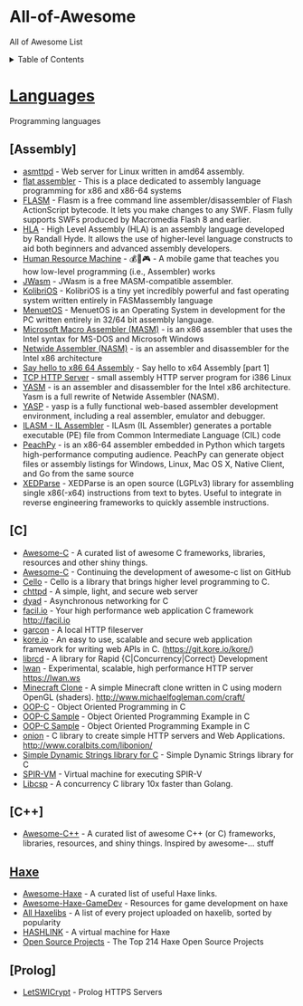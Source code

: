 # All-of-Awesome
All of Awesome List

<details>
  <summary>Table of Contents</summary>

<!-- BEGIN_TOC -->
* [Languages](#languages)
   * [Assembly](#assembly)
   * [Bash](#bash)
   * [C](#c)
      * [Game](#game)
   * [C#](#c#)
   * [C++](#c++)
   * [Clojure](#clojure)
   * [Coffeescript](#coffeescript)
   * [Crystal](#crystal)
   * [CSS](#css)
   * [D](#d)
   * [Dart](#dart)
   * [Elixir](#elixir)
   * [Elm](#elm)
   * [Erlang](#erlang)
   * [F#](#f#)
   * [Fortran](#fortran)
   * [Go](#go)
   * [Groovy](#groovy)
   * [Haskell](#haskell)
   * [Haxe](#haxe)
   * [Java](#java)
   * [JavaScript](#javascript)
      * [Client Web Frameworks](#client-web-frameworks)
         * [Angular](#angular)
         * [Angular.js](#angularjs)
         * [Backbone](#backbone)
         * [Ember.js](#emberjs)
         * [JQuery](#jquery)
         * [Meteor.js](#meteorjs)
         * [React.js](#reactjs)
         * [Vue.js](#vuejs)
      * [Node.js](#nodejs)
   * [Kotlin](#kotlin)
   * [Lua](#lua)
   * [Objective-C](#objective-c)
   * [OCaml](#ocaml)
   * [Pascal](#pascal)
   * [Perl](#perl)
   * [Php](#php)
   * [Prolog](#prolog)
   * [Python](#python)
   * [R](#r)
   * [Ruby](#ruby)
   * [Rust](#rust)
   * [Scala](#scala)
   * [Shell](#shell)
   * [SQL](#sql)
   * [Swift](#swift)
   * [TypeScript](#typescript)
   * [VB.NET](#vbnet)
* [Learning platforms and bootcamps](#learning-platforms-and-bootcamps)
* [Playgrounds](#playgrounds)
* [Practice Platform](#practice-platform)
* [Tools & Editors](#tools-&-editors)
   * [Chrome Developer Tools](#chrome-developer-tools)
   * [Git](#git)
   * [Visual Studio Code](#visual-studio-code)
   * [Webpack](#webpack)
<!-- END_TOC -->

</details>

# [Languages](https://en.wikipedia.org/wiki/Programming_languages)

Programming languages

## [Assembly]

* [asmttpd](https://github.com/nemasu/asmttpd) - Web server for Linux written in amd64 assembly.
* [flat assembler](http://flatassembler.net/) - This is a place dedicated to assembly language programming for x86 and x86-64 systems
* [FLASM](http://www.nowrap.de/flasm)	- Flasm is a free command line assembler/disassembler of Flash ActionScript bytecode. It lets you make changes to any SWF. Flasm fully supports SWFs produced by Macromedia Flash 8 and earlier.
* [HLA](http://www.plantation-productions.com/Webster/HighLevelAsm/index.html) -	High Level Assembly (HLA) is an assembly language developed by Randall Hyde. It allows the use of higher-level language constructs to aid both beginners and advanced assembly developers.
* [Human Resource Machine](https://tomorrowcorporation.com/humanresourcemachine) - 💰📱🎮 - A mobile game that teaches you how low-level programming (i.e., Assembler) works
* [JWasm](http://jwasm.info/)	- JWasm is a free MASM-compatible assembler.
* [KolibriOS](http://kolibrios.org/en/) - KolibriOS is a tiny yet incredibly powerful and fast operating system written entirely in FASMassembly language
* [MenuetOS](http://www.menuetos.net/) - MenuetOS is an Operating System in development for the PC written entirely in 32/64 bit assembly language.
* [Microsoft Macro Assembler (MASM)](https://www.microsoft.com/en-us/download/details.aspx?id=12654) -	is an x86 assembler that uses the Intel syntax for MS-DOS and Microsoft Windows
* [Netwide Assembler (NASM)](http://www.nasm.us/)	- is an assembler and disassembler for the Intel x86 architecture
* [Say hello to x86 64 Assembly](http://0xax.blogspot.com/2014/08/say-hello-to-x64-assembly-part-1.html) - Say hello to x64 Assembly [part 1]
* [TCP HTTP Server](http://canonical.org/~kragen/sw/dev3/server.s) - small assembly HTTP server program for i386 Linux
* [YASM](http://yasm.tortall.net/) -	is an assembler and disassembler for the Intel x86 architecture. Yasm is a full rewrite of Netwide Assembler (NASM).
* [YASP](http://yasp.me/) - yasp is a fully functional web-based assembler development environment, including a real assembler, emulator and debugger.
* [ILASM - IL Assembler](http://msdn.microsoft.com/en-us/library/496e4ekx%28v=VS.100%29.aspx) -	ILAsm (IL Assembler) generates a portable executable (PE) file from Common Intermediate Language (CIL) code
* [PeachPy](https://github.com/Maratyszcza/PeachPy) -	is an x86-64 assembler embedded in Python which targets high-performance computing audience. PeachPy can generate object files or assembly listings for Windows, Linux, Mac OS X, Native Client, and Go from the same source
* [XEDParse](https://github.com/x64dbg/XEDParse) -	XEDParse is an open source (LGPLv3) library for assembling single x86(-x64) instructions from text to bytes. Useful to integrate in reverse engineering frameworks to quickly assemble instructions.

## [C]
* [Awesome-C](https://github.com/kozross/awesome-c) - A curated list of awesome C frameworks, libraries, resources and other shiny things.
* [Awesome-C](https://github.com/aleksandar-todorovic/awesome-c) - Continuing the development of awesome-c list on GitHub
* [Cello](http://libcello.org/) - Cello is a library that brings higher level programming to C.
* [chttpd](https://github.com/Pentium44/chttpd/tree/master/src) - A simple, light, and secure web server
* [dyad](https://github.com/rxi/dyad) - Asynchronous networking for C
* [facil.io](https://github.com/boazsegev/facil.io) - Your high performance web application C framework http://facil.io
* [garcon](https://github.com/marcomorain/garcon) - A local HTTP fileserver
* [kore.io](https://kore.io/) - An easy to use, scalable and secure web application framework for writing web APIs in C. (https://git.kore.io/kore/)
* [librcd](https://github.com/hnsl/librcd) - A library for Rapid {C|Concurrency|Correct} Development
* [lwan](https://github.com/lpereira/lwan) - Experimental, scalable, high performance HTTP server https://lwan.ws
* [Minecraft Clone](https://github.com/fogleman/Craft) - A simple Minecraft clone written in C using modern OpenGL (shaders). http://www.michaelfogleman.com/craft/
* [OOP-C](http://www.eventhelix.com/realtimemantra/basics/object_oriented_programming_in_c.htm#.Ubgd2PlYHng) - Object Oriented Programming in C
* [OOP-C Sample](http://buzzan.egloos.com/4278828) - Object Oriented Programming  Example in C
* [OOP-C Sample](http://minjang.egloos.com/2151042) - Object Oriented Programming  Example in C
* [onion](https://github.com/davidmoreno/onion) - C library to create simple HTTP servers and Web Applications. http://www.coralbits.com/libonion/
* [Simple Dynamic Strings library for C](https://github.com/antirez/sds) - Simple Dynamic Strings library for C
* [SPIR-VM](https://github.com/dfranx/SPIRV-VM) -	Virtual machine for executing SPIR-V
* [Libcsp](https://libcsp.com) - A concurrency C library 10x faster than Golang.

## [C++]
* [Awesome-C++](https://github.com/fffaraz/awesome-cpp#awesome-cpp) - A curated list of awesome C++ (or C) frameworks, libraries, resources, and shiny things. Inspired by awesome-... stuff

## [Haxe](https://haxe.org/)

* [Awesome-Haxe](https://github.com/nadako/awesome-haxe) - A curated list of useful Haxe links.
* [Awesome-Haxe-GameDev](https://github.com/Dvergar/awesome-haxe-gamedev) - Resources for game development on haxe
* [All Haxelibs](https://lib.haxe.org/all/) - A list of every project uploaded on haxelib, sorted by popularity
* [HASHLINK](https://hashlink.haxe.org/) - A virtual machine for Haxe
* [Open Source Projects](https://awesomeopensource.com/projects/haxe) - The Top 214 Haxe Open Source Projects


## [Prolog]

* [LetSWICrypt](https://github.com/triska/letswicrypt) - Prolog HTTPS Servers
